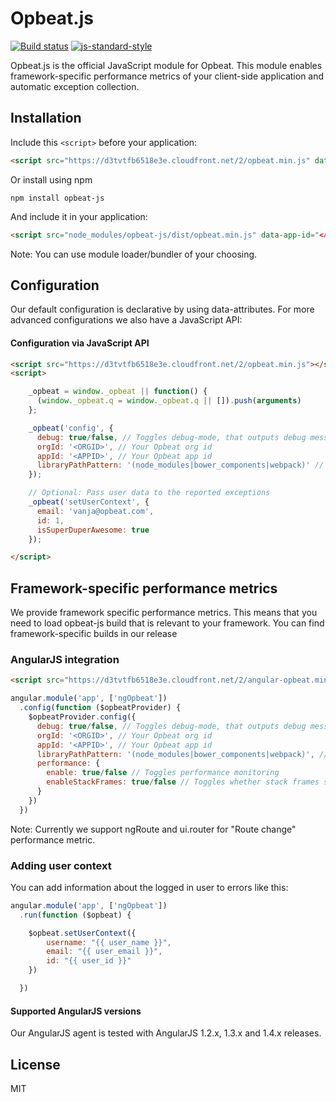 # Opbeat.js

[![Build status](https://travis-ci.org/opbeat/opbeat-js.svg?branch=master)](https://travis-ci.org/opbeat/opbeat-js)
[![js-standard-style](https://img.shields.io/badge/code%20style-standard-brightgreen.svg?style=flat)](https://github.com/feross/standard)

Opbeat.js is the official JavaScript module for Opbeat. This module enables framework-specific performance metrics of your client-side application and automatic exception collection.

## Installation

Include this `<script>` before your application:

```html
<script src="https://d3tvtfb6518e3e.cloudfront.net/2/opbeat.min.js" data-app-id="<APPID>" data-org-id="<ORGID>"></script>
```
Or install using npm

```
npm install opbeat-js
```
And include it in your application:

```html
<script src="node_modules/opbeat-js/dist/opbeat.min.js" data-app-id="<APPID>" data-org-id="<ORGID>"></script>
```

Note: You can use module loader/bundler of your choosing.

## Configuration

Our default configuration is declarative by using data-attributes. For more advanced configurations we also have a JavaScript API:

#### Configuration via JavaScript API


```html
<script src="https://d3tvtfb6518e3e.cloudfront.net/2/opbeat.min.js"></script>
<script>

    _opbeat = window._opbeat || function() {
      (window._opbeat.q = window._opbeat.q || []).push(arguments)
    };

    _opbeat('config', {
      debug: true/false, // Toggles debug-mode, that outputs debug messages to the console
      orgId: '<ORGID>', // Your Opbeat org id
      appId: '<APPID>', // Your Opbeat app id
      libraryPathPattern: '(node_modules|bower_components|webpack)' // Regex pattern used to determine whether a file is a library file or not.
    });

    // Optional: Pass user data to the reported exceptions
    _opbeat('setUserContext', {
      email: 'vanja@opbeat.com',
      id: 1,
      isSuperDuperAwesome: true
    });

</script>
```

## Framework-specific performance metrics

We provide framework specific performance metrics. This means that you need to load opbeat-js build that is relevant to your framework. You can find framework-specific builds in our release

### AngularJS integration

```html
<script src="https://d3tvtfb6518e3e.cloudfront.net/2/angular-opbeat.min.js"></script>
```

```javascript
angular.module('app', ['ngOpbeat'])
  .config(function ($opbeatProvider) {
    $opbeatProvider.config({
      debug: true/false, // Toggles debug-mode, that outputs debug messages to the console
      orgId: '<ORGID>', // Your Opbeat org id
      appId: '<APPID>', // Your Opbeat app id
      libraryPathPattern: '(node_modules|bower_components|webpack)', // Regex pattern used to determine whether a file is a library file or not.
      performance: {
        enable: true/false // Toggles performance monitoring
        enableStackFrames: true/false // Toggles whether stack frames should be generated for traces
      }
    })
  })
```

Note: Currently we support ngRoute and ui.router for "Route change" performance metric.

### Adding user context

You can add information about the logged in user to errors like this:

```js
angular.module('app', ['ngOpbeat'])
  .run(function ($opbeat) {

    $opbeat.setUserContext({
        username: "{{ user_name }}",
        email: "{{ user_email }}",
        id: "{{ user_id }}"
    })

  })
```
#### Supported AngularJS versions

Our AngularJS agent is tested with AngularJS 1.2.x, 1.3.x and 1.4.x releases.


## License
MIT
